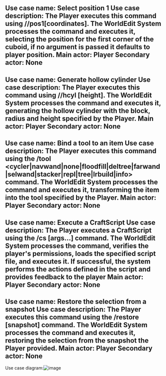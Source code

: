 Use case name: Select position 1
Use case description: The Player executes this command using //pos1[coordinates]. The WorldEdit System processes the command and executes it, selecting the position for the first corner of the cuboid, if no argument is passed it defaults to player position.
Main actor: Player
Secondary actor: None
-------------------------------------------------------------------------------------------------------------------------------------------------------------------
Use case name: Generate hollow cylinder
Use case description: The Player executes this command using //hcyl <pattern> <radii> [height]. The WorldEdit System processes the command and executes it, generating the hollow cylinder with the block, radius and height specified by the Player.
Main actor: Player
Secondary actor: None
-------------------------------------------------------------------------------------------------------------------------------------------------------------------
Use case name: Bind a tool to an item
Use case description: The Player executes this command using the /tool <cycler|navwand|none|floodfill|deltree|farwand|selwand|stacker|repl|tree|lrbuild|info> command. The WorldEdit System processes the command and executes it, transforming the item into the tool specified by the Player.
Main actor: Player
Secondary actor: None
-------------------------------------------------------------------------------------------------------------------------------------------------------------------
Use case name: Execute a CraftScript
Use case description: The Player executes a CraftScript using the /cs <filename> [args...] command. The WorldEdit System processes the command, verifies the player's permissions, loads the specified script file, and executes it. If successful, the system performs the actions defined in the script and provides feedback to the player
Main actor: Player
Secondary actor: None
-------------------------------------------------------------------------------------------------------------------------------------------------------------------
Use case name: Restore the selection from a snapshot
Use case description: The Player executes this command using the /restore [snapshot] command. The WorldEdit System processes the command and executes it, restoring the selection from the snapshot the Player provided.
Main actor: Player
Secondary actor: None
-------------------------------------------------------------------------------------------------------------------------------------------------------------------
Use case diagram:![image](https://github.com/user-attachments/assets/e0269afe-58d5-48bd-b8c8-8b1a661ded7d)


